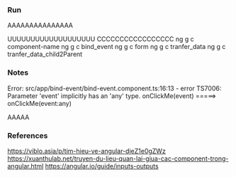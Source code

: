 ### Run
AAAAAAAAAAAAAAA

UUUUUUUUUUUUUUUUUUU
CCCCCCCCCCCCCCCCC
ng g c component-name
ng g c bind_event
ng g c form
ng g c tranfer_data
ng g c tranfer_data_child2Parent

### Notes
Error: src/app/bind-event/bind-event.component.ts:16:13 - error TS7006: Parameter 'event' implicitly has an 'any' type.
onClickMe(event)
=====> onClickMe(event:any)

AAAAA

### References
https://viblo.asia/p/tim-hieu-ve-angular-djeZ1e0gZWz
https://xuanthulab.net/truyen-du-lieu-quan-lai-giua-cac-component-trong-angular.html
https://angular.io/guide/inputs-outputs








